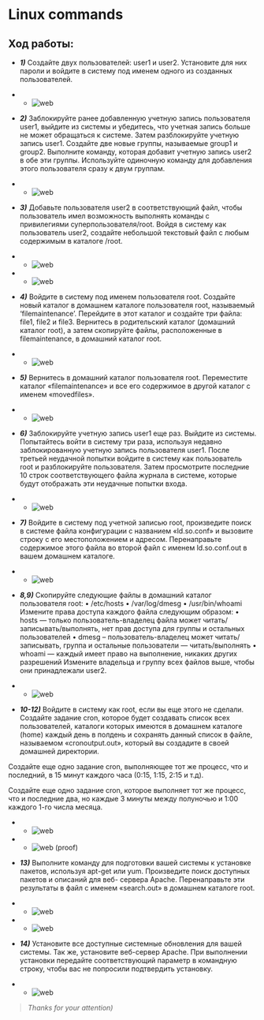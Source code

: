 # Linux commands

## Ход работы:

+ ***1)*** Создайте двух пользователей: user1 и user2. Установите для них пароли и
войдите в систему под именем одного из созданных пользователей.

+ + ![web](https://github.com/MrRunix/BASHka/blob/master/Vagrant/screens/users%20create.png)

+ ***2)*** Заблокируйте ранее добавленную учетную запись пользователя user1,
выйдите из системы и убедитесь, что учетная запись больше не может обращаться к
системе. Затем разблокируйте учетную запись user1. Создайте две новые группы,
называемые group1 и group2. Выполните команду, которая добавит учетную запись
user2 в обе эти группы. Используйте одиночную команду для добавления этого
пользователя сразу к двум группам.

+ + ![web](https://github.com/MrRunix/BASHka/blob/master/Vagrant/screens/2gr.png)

+ ***3)*** Добавьте пользователя user2 в соответствующий файл, чтобы пользователь
имел возможность выполнять команды с привилегиями суперпользователя/root. Войдя
в систему как пользователь user2, создайте небольшой текстовый файл с любым
содержимым в каталоге /root.

+ + ![web](https://github.com/MrRunix/BASHka/blob/master/Vagrant/screens/root3.png)
+ + ![web](https://github.com/MrRunix/BASHka/blob/master/Vagrant/screens/3gr.png)

+ ***4)*** Войдите в систему под именем пользователя root. Создайте новый каталог в
домашнем каталоге пользователя root, называемый ‘filemaintenance’. Перейдите в этот
каталог и создайте три файла: file1, file2 и file3. Вернитесь в родительский каталог
(домашний каталог root), а затем скопируйте файлы, расположенные в filemaintenance,
в домашний каталог root.

+ + ![web](https://github.com/MrRunix/BASHka/blob/master/Vagrant/screens/5gr.png)

+ ***5)*** Вернитесь в домашний каталог пользователя root. Переместите каталог
«filemaintenance» и все его содержимое в другой каталог с именем «movedfiles».

+ + ![web](https://github.com/MrRunix/BASHka/blob/master/Vagrant/screens/55gr.png)

+ ***6)*** Заблокируйте учетную запись user1 еще раз. Выйдите из системы.
Попытайтесь войти в систему три раза, используя недавно заблокированную учетную
запись пользователя user1. После третьей неудачной попытки войдите в систему как
пользователь root и разблокируйте пользователя. Затем просмотрите последние 10
строк соответствующего файла журнала в системе, которые будут отображать эти
неудачные попытки входа.

+ + ![web](https://github.com/MrRunix/BASHka/blob/master/Vagrant/screens/6gr.png)

+ ***7)*** Войдите в систему под учетной записью root, произведите поиск в системе
файла конфигурации с названием «ld.so.conf» и вызовите строку с его
местоположением и адресом. Перенаправьте содержимое этого файла во второй файл
с именем ld.so.conf.out в вашем домашнем каталоге.

+ + ![web](https://github.com/MrRunix/BASHka/blob/master/Vagrant/screens/7gr.png)

+ ***8,9)*** Скопируйте следующие файлы в домашний каталог пользователя root:
• /etc/hosts
• /var/log/dmesg
• /usr/bin/whoami
Измените права доступа каждого файла следующим образом:
• hosts
— только пользователь-владелец файла может
читать/записывать/выполнять, нет прав доступа для группы и остальных
пользователей
• dmesg
– пользователь-владелец может читать/записывать, группа и остальные
пользователи — читать/выполнять
• whoami
— каждый имеет право на выполнение, никаких других разрешений
Измените владельца и группу всех файлов выше, чтобы они принадлежали
user2.

+ + ![web](https://github.com/MrRunix/BASHka/blob/master/Vagrant/screens/8-9gr.png)

+ ***10-12)*** Войдите в систему как root, если вы еще этого не сделали. Создайте задание
cron, которое будет создавать список всех пользователей, каталоги которых имеются в
домашнем каталоге (home) каждый день в полдень и сохранять данный список в
файле, называемом «cronoutput.out», который вы создадите в своей домашней
директории.

Создайте еще одно задание cron, выполняющее тот же процесс, что и
последний, в 15 минут каждого часа (0:15, 1:15, 2:15 и т.д).

Создайте еще одно задание cron, которое выполняет тот же процесс, что и
последние два, но каждые 3 минуты между полуночью и 1:00 каждого 1-го числа
месяца.

+ + ![web](https://github.com/MrRunix/BASHka/blob/master/Vagrant/screens/10-12.png)

+ + ![web](https://github.com/MrRunix/BASHka/blob/master/Vagrant/screens/cron%20logs.png) (proof)

+ ***13)*** Выполните команду для подготовки вашей системы к установке пакетов,
используя apt-get или yum. Произведите поиск доступных пакетов и описаний для веб-
сервера Apache. Перенаправьте эти результаты в файл с именем «search.out» в
домашнем каталоге root.

+ + ![web](https://github.com/MrRunix/BASHka/blob/master/Vagrant/screens/13upd.png)

+ + ![web](https://github.com/MrRunix/BASHka/blob/master/Vagrant/screens/13.png)

+ ***14)*** Установите все доступные системные обновления для вашей системы. Так
же, установите веб-сервер Apache. При выполнении установки передайте
соответствующий параметр в командную строку, чтобы вас не попросили подтвердить
установку.

+ + ![web](https://github.com/MrRunix/BASHka/blob/master/Vagrant/screens/14.png)

> *Thanks for your attention)*